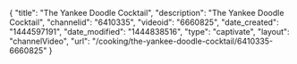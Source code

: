 {
    "title": "The Yankee Doodle Cocktail",
    "description": "The Yankee Doodle Cocktail",
    "channelid": "6410335",
    "videoid": "6660825",
    "date_created": "1444597191",
    "date_modified": "1444838516",
    "type": "captivate",
    "layout": "channelVideo",
    "url": "\/cooking\/the-yankee-doodle-cocktail\/6410335-6660825"
}